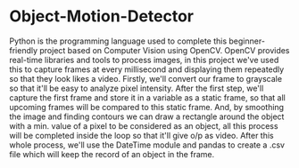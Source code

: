 # Object-Motion-Detector
Python is the programming language used to complete this beginner-friendly project based on Computer Vision using OpenCV. OpenCV provides real-time libraries and tools to process images, in this project we've used this to capture frames at every millisecond and displaying them repeatedly so that they look likes a video. Firstly, we'll convert our frame to grayscale so that it'll be easy to analyze pixel intensity. After the first step, we'll capture the first frame and store it in a variable as a static frame, so that all upcoming frames will be compared to this static frame. And, by smoothing the image and finding contours we can draw a rectangle around the object with a min. value of a pixel to be considered as an object, all this process will be completed inside the loop so that it'll give o/p as video. After this whole process, we'll use the DateTime module and pandas to create a .csv file which will keep the record of an object in the frame.
